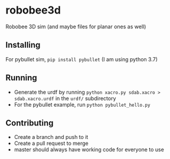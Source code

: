 # robobee3d

Robobee 3D sim (and maybe files for planar ones as well)

## Installing

For pybullet sim, `pip install pybullet` (I am using python 3.7)

## Running

- Generate the urdf by running `python xacro.py sdab.xacro > sdab.xacro.urdf` in the `urdf/` subdirectory
- For the pybullet example, run `python pybullet_hello.py`

## Contributing

- Create a branch and push to it
- Create a pull request to merge
- master should always have working code for everyone to use
